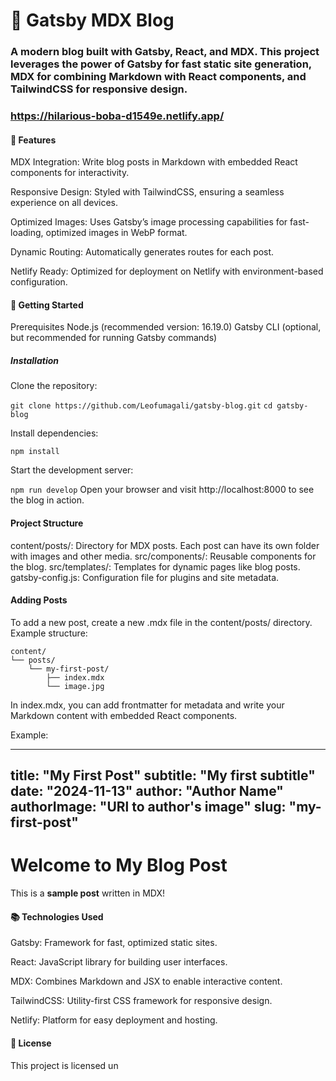 # 📝 Gatsby MDX Blog #
### A modern blog built with Gatsby, React, and MDX. This project leverages the power of Gatsby for fast static site generation, MDX for combining Markdown with React components, and TailwindCSS for responsive design. ###

### https://hilarious-boba-d1549e.netlify.app/

#### 🌟 Features

MDX Integration: Write blog posts in Markdown with embedded React components for interactivity.

Responsive Design: Styled with TailwindCSS, ensuring a seamless experience on all devices.

Optimized Images: Uses Gatsby’s image processing capabilities for fast-loading, optimized images in WebP format.

Dynamic Routing: Automatically generates routes for each post.

Netlify Ready: Optimized for deployment on Netlify with environment-based configuration.

#### 🚀 Getting Started
Prerequisites
Node.js (recommended version: 16.19.0)
Gatsby CLI (optional, but recommended for running Gatsby commands)

##### Installation

Clone the repository:

`git clone https://github.com/Leofumagali/gatsby-blog.git`
`cd gatsby-blog`

Install dependencies:

`npm install`

Start the development server:

`npm run develop`
Open your browser and visit http://localhost:8000 to see the blog in action.

#### Project Structure
content/posts/: Directory for MDX posts. Each post can have its own folder with images and other media.
src/components/: Reusable components for the blog.
src/templates/: Templates for dynamic pages like blog posts.
gatsby-config.js: Configuration file for plugins and site metadata.

#### Adding Posts
To add a new post, create a new .mdx file in the content/posts/ directory. Example structure:

    content/
    └── posts/
        └── my-first-post/
            ├── index.mdx
            └── image.jpg
        

In index.mdx, you can add frontmatter for metadata and write your Markdown content with embedded React components.

Example:

---
title: "My First Post"
subtitle: "My first subtitle"
date: "2024-11-13"
author: "Author Name"
authorImage: "URl to author's image"
slug: "my-first-post"
---

# Welcome to My Blog Post

This is a **sample post** written in MDX!

#### 📚 Technologies Used
Gatsby: Framework for fast, optimized static sites.

React: JavaScript library for building user interfaces.

MDX: Combines Markdown and JSX to enable interactive content.

TailwindCSS: Utility-first CSS framework for responsive design.

Netlify: Platform for easy deployment and hosting.

#### 📄 License
This project is licensed un
